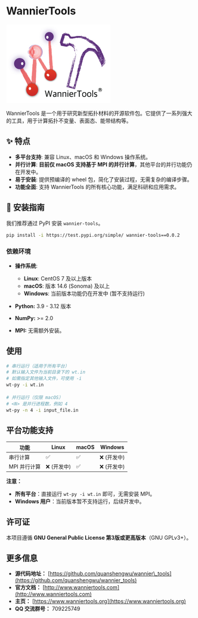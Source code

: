# WannierTools

![wanniertools-logo](wt-logo.jpg)

WannierTools 是一个用于研究新型拓扑材料的开源软件包。它提供了一系列强大的工具，用于计算拓扑不变量、表面态、能带结构等。

## ✨ 特点

* **多平台支持**: 兼容 Linux、macOS 和 Windows 操作系统。
* **并行计算**: **目前仅 macOS 支持基于 MPI 的并行计算**，其他平台的并行功能仍在开发中。
* **易于安装**: 提供预编译的 wheel 包，简化了安装过程，无需复杂的编译步骤。
* **功能全面**: 支持 WannierTools 的所有核心功能，满足科研和应用需求。

## 🚀 安装指南

我们推荐通过 PyPI 安装 `wannier-tools`。

```bash
pip install -i https://test.pypi.org/simple/ wannier-tools==0.0.2
```

### 依赖环境

* **操作系统**:

  * **Linux**: CentOS 7 及以上版本
  * **macOS**: 版本 14.6 (Sonoma) 及以上
  * **Windows**: 当前版本功能仍在开发中 (暂不支持运行)
* **Python:** 3.9 - 3.12 版本
* **NumPy:** >= 2.0
* **MPI:** 无需额外安装。

## 使用

```bash
# 串行运行（适用于所有平台）
# 默认输入文件为当前目录下的 wt.in
# 如需指定其他输入文件，可使用 -i
wt-py -i wt.in

# 并行运行（仅限 macOS）
# <N> 是并行进程数，例如 4
wt-py -n 4 -i input_file.in
```

## 平台功能支持

| 功能        | Linux      | macOS          | Windows  |
| --------    | ---------- | -------------- | ------------- |
| 串行计算     | ✅         | ✅           | ❌ (开发中)             |
| MPI 并行计算 | ❌ (开发中) | ✅           | ❌ (开发中)             |

**注意：**

* **所有平台**：直接运行 `wt-py -i wt.in` 即可，无需安装 MPI。
* **Windows 用户**：当前版本暂不支持运行，后续开发中。

## 许可证

本项目遵循 **GNU General Public License 第3版或更高版本**（GNU GPLv3+）。

## 更多信息

* **源代码地址：** [https://github.com/quanshengwu/wannier\_tools](https://github.com/quanshengwu/wannier_tools)
* **官方文档：** [http://www.wanniertools.com](http://www.wanniertools.com)
* **主页：** [https://www.wanniertools.org](https://www.wanniertools.org)
* **QQ 交流群号：** 709225749
